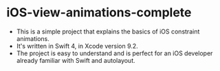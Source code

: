 # iOS-view-animations-complete

* This is a simple project that explains the basics of iOS constraint animations. 
* It's written in Swift 4, in Xcode version 9.2. 
* The project is easy to understand and is perfect for an iOS developer already familiar with Swift and autolayout.
